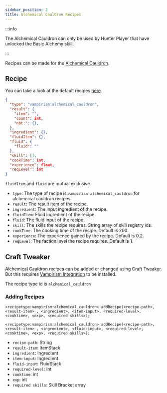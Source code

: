 ```yaml
---
sidebar_position: 2
title: Alchemical Cauldron Recipes
---
```

:::info

The Alchemical Cauldron can only be used by Hunter Player that have unlocked the Basic Alchemy skill.

:::

Recipes can be made for the [Alchemical Cauldron](../../wiki/content/blocks.mdx#alchemical-cauldron).

## Recipe
You can take a look at the default recipes [here](https://github.com/TeamLapen/Vampirism/blob/7a90925e3859acd964f0ef948c1f914791494dfa/src/generated/resources/data/vampirism/recipes/alchemical_cauldron).

```json title="cauldron.json"
{
  "type": "vampirism:alchemical_cauldron",
  "result": {
    "item": "",
    "count": int,
    "nbt:": {},
  },
  "ingredient": {},
  "fluidItem": {},
  "fluid": {
    "fluid": ""
  },
  "skill": [],
  "cookTime": int,
  "experience": float,
  "reqLevel": int
}
```

`fluidItem` and `fluid` are mutual exclusive.
- `type`: The type of recipe is `vampirism:alchemical_cauldron` for alchemical cauldron recipes.
- `result`: The result item of the recipe.
- `ingredient`: The input ingredient of the recipe.
- `fluidItem`: Fluid ingredient of the recipe.
- `fluid`: The fluid input of the recipe.
- `skill`: The skills the recipe requires. String array of skill registry ids.
- `cookTime`: The cooking time of the recipe. Default is 200.
- `experience`: The experience gained by the recipe. Default is 0.2.
- `reqLevel`: The faction level the recipe requires. Default is 1.


## Craft Tweaker

Alchemical Cauldron recipes can be added or changed using Craft Tweaker. But this requires [Vampirism Integration](https://www.curseforge.com/minecraft/mc-mods/vampirism-integrations) to be installed.

The recipe type id is `alchemical_cauldron`

### Adding Recipes
```zenscript
<recipetype:vampirism:alchemical_cauldron>.addRecipe(<recipe-path>, <result-item> , <ingredient>, <item-input>, <required-level>, <cooktime>, <exp>, <required skills>);

<recipetype:vampirism:alchemical_cauldron>.addRecipe(<recipe-path>, <result-item> , <ingredient>, <fluid-input>, <required-level>, <cooktime>, <exp>, <required skills>);
```

- `recipe-path`: String
- `result-item`: ItemStack
- `ingredient`: Ingredient
- `item-input`: Ingredient
- `fluid-input`: FluidStack
- `required-level`: int
- `cooktime`: int
- `exp`: int
- `required skills`: Skill Bracket array